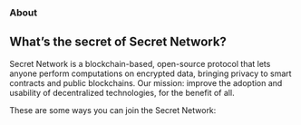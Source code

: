 <ClientOnly>
<hero></hero>
</ClientOnly>

<slim-column>

### About
## What’s the secret of Secret Network?

Secret Network is a blockchain-based, open-source protocol that lets anyone perform computations on encrypted data, bringing privacy to smart contracts and public blockchains. Our mission: improve the adoption and usability of decentralized technologies, for the benefit of all.

These are some ways you can join the Secret Network:

</slim-column>

<triplet-columns>

<template v-slot:left>

<div class="card">

### **Join the**<br>Community

![Community](./img/illustration_community.png)

</div>

</template>

<template v-slot:middle>

<div class="card">

### **Build a**<br> Secret App

![Secret App](./img/illustration_secret-app.png)

</div>

</template>
  
<template v-slot:right>

<div class="card">

### **Become a**<br>Node Operator

![Node Operator](./img/illustration_node-operator.png)

</div>

</template>

</triplet-columns>

<newsletter></newsletter>

</text-banner>

<style lang="scss">
.triplets-columns {
  grid-row-gap: rem(34px);
  padding-bottom: rem(100px);
}
.card {
  position: relative;
  border-radius: 17px;
  padding: 25px 19px;
  height: 100%;
  @include theme(dark dark-colored) {
    border: 3px solid white;
  }
  @include theme(light light-colored) {
    border: 3px solid black;
  }
  & > h3 {
    font-size: rem(32px);
    margin: 0;
    & > strong {
      font-size: rem(22px);
    }
  }
  & > p:nth-of-type(1) {
    width: calc(100% + 40px);
    margin: 0;
    position: relative;
    left: -20px;
    bottom: -34px;
    & > img {
       width: 100%;
       object-position: bottom;
    }
  }
}
</style>
